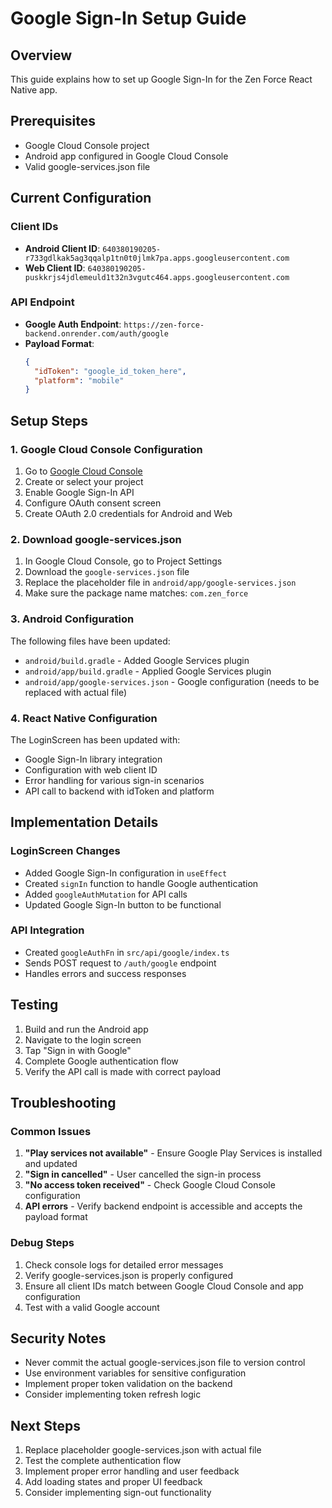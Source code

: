 # Google Sign-In Setup Guide

## Overview

This guide explains how to set up Google Sign-In for the Zen Force React Native app.

## Prerequisites

- Google Cloud Console project
- Android app configured in Google Cloud Console
- Valid google-services.json file

## Current Configuration

### Client IDs

- **Android Client ID**: `640380190205-r733gdlkak5ag3qqalp1tn0t0jlmk7pa.apps.googleusercontent.com`
- **Web Client ID**: `640380190205-puskkrjs4jdlemeuld1t32n3vgutc464.apps.googleusercontent.com`

### API Endpoint

- **Google Auth Endpoint**: `https://zen-force-backend.onrender.com/auth/google`
- **Payload Format**:
  ```json
  {
    "idToken": "google_id_token_here",
    "platform": "mobile"
  }
  ```

## Setup Steps

### 1. Google Cloud Console Configuration

1. Go to [Google Cloud Console](https://console.cloud.google.com/)
2. Create or select your project
3. Enable Google Sign-In API
4. Configure OAuth consent screen
5. Create OAuth 2.0 credentials for Android and Web

### 2. Download google-services.json

1. In Google Cloud Console, go to Project Settings
2. Download the `google-services.json` file
3. Replace the placeholder file in `android/app/google-services.json`
4. Make sure the package name matches: `com.zen_force`

### 3. Android Configuration

The following files have been updated:

- `android/build.gradle` - Added Google Services plugin
- `android/app/build.gradle` - Applied Google Services plugin
- `android/app/google-services.json` - Google configuration (needs to be replaced with actual file)

### 4. React Native Configuration

The LoginScreen has been updated with:

- Google Sign-In library integration
- Configuration with web client ID
- Error handling for various sign-in scenarios
- API call to backend with idToken and platform

## Implementation Details

### LoginScreen Changes

- Added Google Sign-In configuration in `useEffect`
- Created `signIn` function to handle Google authentication
- Added `googleAuthMutation` for API calls
- Updated Google Sign-In button to be functional

### API Integration

- Created `googleAuthFn` in `src/api/google/index.ts`
- Sends POST request to `/auth/google` endpoint
- Handles errors and success responses

## Testing

1. Build and run the Android app
2. Navigate to the login screen
3. Tap "Sign in with Google"
4. Complete Google authentication flow
5. Verify the API call is made with correct payload

## Troubleshooting

### Common Issues

1. **"Play services not available"** - Ensure Google Play Services is installed and updated
2. **"Sign in cancelled"** - User cancelled the sign-in process
3. **"No access token received"** - Check Google Cloud Console configuration
4. **API errors** - Verify backend endpoint is accessible and accepts the payload format

### Debug Steps

1. Check console logs for detailed error messages
2. Verify google-services.json is properly configured
3. Ensure all client IDs match between Google Cloud Console and app configuration
4. Test with a valid Google account

## Security Notes

- Never commit the actual google-services.json file to version control
- Use environment variables for sensitive configuration
- Implement proper token validation on the backend
- Consider implementing token refresh logic

## Next Steps

1. Replace placeholder google-services.json with actual file
2. Test the complete authentication flow
3. Implement proper error handling and user feedback
4. Add loading states and proper UI feedback
5. Consider implementing sign-out functionality
